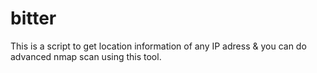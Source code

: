 # bitter
This is a script to get location information of any IP adress &amp; you can do advanced nmap scan using this tool.
